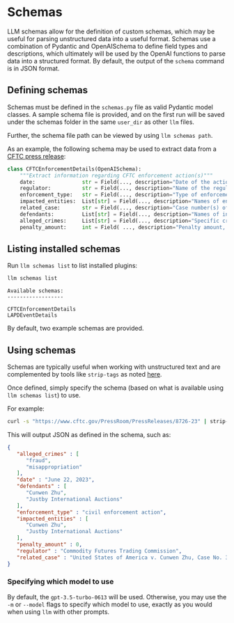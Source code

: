 # Schemas

LLM schemas allow for the definition of custom schemas, which may be useful for parsing unstructured data into a useful format. Schemas use a combination of Pydantic and OpenAISchema to define field types and descriptions, which ultimately will be used by the OpenAI functions to parse data into a structured format. By default, the output of the `schema` command is in JSON format.

## Defining schemas

Schemas must be defined in the `schemas.py` file as valid Pydantic model classes. A sample schema file is provided, and on the first run will be saved under the schemas folder in the same `user_dir` as other `llm` files.

Further, the schema file path can be viewed by using `llm schemas path`.

As an example, the following schema may be used to extract data from a [CFTC press release](https://www.cftc.gov/PressRoom/PressReleases/8726-23):

```python
class CFTCEnforcementDetails(OpenAISchema):
    """Extract information regarding CFTC enforcement action(s)"""
    date:               str = Field(..., description="Date of the action")
    regulator:          str = Field(..., description="Name of the regulator bringing the action")
    enforcement_type:   str = Field(..., description="Type of enforcement action: warning letter, civil fines, suspension/revocation of license, civil lawsuit, criminal lawsuit")
    impacted_entities:  List[str] = Field(..., description="Names of entities impacted by the enforcement action")
    related_case:       str = Field(..., description="Case number(s) of related actions")
    defendants:         List[str] = Field(..., description="Names of individuals or entities named as defendants")
    alleged_crimes:     List[str] = Field(..., description="Specific crimes alleged")
    penalty_amount:     int = Field( ..., description="Penalty amount, if any")
```

## Listing installed schemas

Run `llm schemas list` to list installed plugins:

```bash
llm schemas list
```

```text
Available schemas:
------------------

CFTCEnforcementDetails
LAPDEventDetails
```

By default, two example schemas are provided.

## Using schemas

Schemas are typically useful when working with unstructured text and are complemented by tools like `strip-tags` as noted [here](https://simonwillison.net/2023/May/18/cli-tools-for-llms/).

Once defined, simply specify the schema (based on what is available using `llm schemas list`) to use. 

For example:

```bash
curl -s "https://www.cftc.gov/PressRoom/PressReleases/8726-23" | strip-tags | llm schemas use CFTCEnforcementDetails 
```

This will output JSON as defined in the schema, such as:

```json
{
   "alleged_crimes" : [
      "fraud",
      "misappropriation"
   ],
   "date" : "June 22, 2023",
   "defendants" : [
      "Cunwen Zhu",
      "Justby International Auctions"
   ],
   "enforcement_type" : "civil enforcement action",
   "impacted_entities" : [
      "Cunwen Zhu",
      "Justby International Auctions"
   ],
   "penalty_amount" : 0,
   "regulator" : "Commodity Futures Trading Commission",
   "related_case" : "United States of America v. Cunwen Zhu, Case No. 3:23-cr-66-BDJMCR"
}
```

### Specifying which model to use

By default, the `gpt-3.5-turbo-0613` will be used. Otherwise, you may use the `-m` or `--model` flags to specify which model to use, exactly as you would when using `llm` with other prompts.
